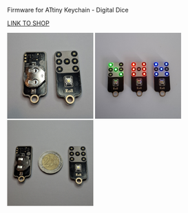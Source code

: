 Firmware for ATtiny Keychain - Digital Dice

[LINK TO SHOP](https://www.elecrow.com/attiny-keychain-digital-dice.html)

<p align="left">
  <img src="pictures/1.jpg" width="200" />
  <img src="pictures/2.jpg" width="200" />
  <img src="pictures/3.jpg" width="200" />
</p>
